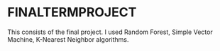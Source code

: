 # FINALTERMPROJECT
This consists of the final project.
I used Random Forest, Simple Vector Machine, K-Nearest Neighbor algorithms.

